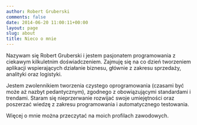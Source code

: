 ```yaml
---
author: Robert Gruberski
comments: false
date: 2014-06-20 11:00:11+00:00
layout: page
slug: about
title: Nieco o mnie
---
```


Nazywam się Robert Gruberski i jestem pasjonatem programowania z ciekawym kilkuletnim doświadczeniem. Zajmuję się na co dzień tworzeniem aplikacji wspierających działanie biznesu, głównie z zakresu sprzedaży, analityki oraz logistyki.

Jestem zwolennikiem tworzenia czystego oprogramowania (czasami być może aż nazbyt pedantycznym), zgodnego z obowiązującymi standardami i trendami. Staram się nieprzerwanie rozwijać swoje umiejętności oraz poszerzać wiedzę z zakresu programowania i automatycznego testowania.

Więcej o mnie można przeczytać na moich profilach zawodowych.


